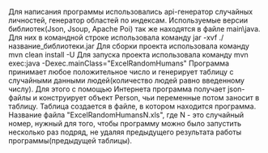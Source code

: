 Для написания программы использовались api-генератор случайных личностей, генератор областей по индексам.
Используемые версии библиотек(Json, Jsoup, Apache Poi) так же находятся в файле main\java.
Для них в командной строке использовала команду jar -xvf ./название_библиотеки.jar
Для сборки проекта использовала команду mvn clean install -U
Для запуска проекта использовала команду mvn exec:java -Dexec.mainClass="ExcelRandomHumans"
Программа принимает любое положительное число и генерирует таблицу с случайными данными людей(количество людей равно введенному числу).
Для этого с помощью Интернета программа получает json-файлы и конструирует объект Person, чьи переменные потом заносит в таблицу.
Таблица создается в файле, в котором находится программа.
Название файла "ExcelRandomHumansN.xls", где N - это случайный номер, 
нужный для того, чтобы программу можно было запустить несколько раз подряд,
не удаляя предыдущего результата работы программы(предыдущей таблицы).

